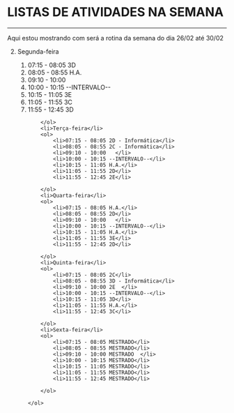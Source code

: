 <!DOCTYPE html>
<html lang="en">
<head>
    <meta charset="UTF-8">
    <meta name="viewport" content="width=device-width, initial-scale=1.0">
    <link rel="shortcut icon" href="ICONE.ico" type="Aula-03/ICONE"
    <title></title>
</head>
<body>
    <h1> LISTAS DE ATIVIDADES NA SEMANA</h1>
    <hr>
    <p> Aqui estou mostrando com será a rotina da semana do dia 26/02 até 30/02</p>
    <!--
    <img src="NEWTON1.jpg" alt="logo do newton">
    -->
    <ol start="2">
        <li>Segunda-feira</li>
        <ol>
            <li>07:15 - 08:05 3D</li>
            <li>08:05 - 08:55 H.A.</li>
            <li>09:10 - 10:00   </li>
            <li>10:00 - 10:15 --INTERVALO--</li>
            <li>10:15 - 11:05 3E</li>
            <li>11:05 - 11:55 3C</li>
            <li>11:55 - 12:45 3D</li>

        </ol>
        <li>Terça-feira</li>
        <ol>
            <li>07:15 - 08:05 2D - Informática</li>
            <li>08:05 - 08:55 2C - Informática</li>
            <li>09:10 - 10:00   </li>
            <li>10:00 - 10:15 --INTERVALO--</li>
            <li>10:15 - 11:05 H.A.</li>
            <li>11:05 - 11:55 2D</li>
            <li>11:55 - 12:45 2E</li>

        </ol>
        <li>Quarta-feira</li>
        <ol>
            <li>07:15 - 08:05 H.A.</li>
            <li>08:05 - 08:55 2D</li>
            <li>09:10 - 10:00   </li>
            <li>10:00 - 10:15 --INTERVALO--</li>
            <li>10:15 - 11:05 H.A.</li>
            <li>11:05 - 11:55 3E</li>
            <li>11:55 - 12:45 2D</li>

        </ol>
        <li>Quinta-feira</li>
        <ol>
            <li>07:15 - 08:05 2C</li>
            <li>08:05 - 08:55 3D - Informática</li>
            <li>09:10 - 10:00 2E  </li>
            <li>10:00 - 10:15 --INTERVALO--</li>
            <li>10:15 - 11:05 3D</li>
            <li>11:05 - 11:55 H.A.</li>
            <li>11:55 - 12:45 3C</li>

        </ol>
        <li>Sexta-feira</li>
        <ol>
            <li>07:15 - 08:05 MESTRADO</li>
            <li>08:05 - 08:55 MESTRADO</li>
            <li>09:10 - 10:00 MESTRADO  </li>
            <li>10:00 - 10:15 MESTRADO</li>
            <li>10:15 - 11:05 MESTRADO</li>
            <li>11:05 - 11:55 MESTRADO</li>
            <li>11:55 - 12:45 MESTRADO</li>

        </ol>

    </ol>
    
</body>
</html>
